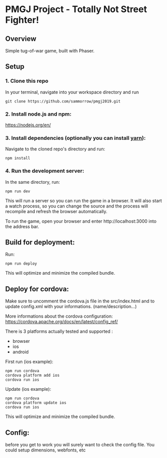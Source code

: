 # PMGJ Project - Totally Not Street Fighter!

## Overview

Simple tug-of-war game, built with Phaser.

## Setup

### 1. Clone this repo

In your terminal, navigate into your workspace directory and run

```git clone https://github.com/sammorrow/pmgj2019.git```

### 2. Install node.js and npm:

https://nodejs.org/en/

### 3. Install dependencies (optionally you can install [yarn](https://yarnpkg.com/)):

Navigate to the cloned repo's directory and run:

```npm install``` 

### 4. Run the development server:

In the same directory, run:

```npm run dev```

This will run a server so you can run the game in a browser. It will also start a watch process, so you can change the source and the process will recompile and refresh the browser automatically.

To run the game, open your browser and enter http://localhost:3000 into the address bar.

## Build for deployment:

Run:

```npm run deploy```

This will optimize and minimize the compiled bundle.

## Deploy for cordova:

Make sure to uncomment the cordova.js file in the src/index.html and to update config.xml with your informations. (name/description...)

More informations about the cordova configuration:
https://cordova.apache.org/docs/en/latest/config_ref/

There is 3 platforms actually tested and supported : 
- browser
- ios
- android

First run (ios example):

```
npm run cordova
cordova platform add ios
cordova run ios
```

Update (ios example):

```
npm run cordova
cordova platform update ios
cordova run ios
```

This will optimize and minimize the compiled bundle.

## Config:
before you get to work you will surely want to check the config file. You could setup dimensions, webfonts, etc